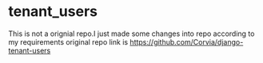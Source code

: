 # tenant_users

This is not a orignial repo.I just made some changes into repo according to my requirements original repo link is https://github.com/Corvia/django-tenant-users
